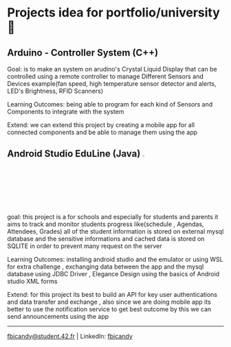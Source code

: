 # Projects idea for portfolio/university 🚀


## Arduino - Controller System (C++) 
Goal: is to make an system on arudino's Crystal Liquid Display that can be controlled using a remote controller to manage Different Sensors and Devices example(fan speed, high temperature sensor detector and alerts, LED's Brightness, RFID Scanners)

Learning Outcomes: being able to program for each kind of Sensors and Components to integrate with the system

Extend: we can extend this project by creating a mobile app for all connected components and be able to manage them using the app
## Android Studio EduLine (Java) <img width="3%" src="https://user-images.githubusercontent.com/25181517/117201156-9a724800-adec-11eb-9a9d-3cd0f67da4bc.png"/>
goal: this project is a for schools and especially for students and parents it aims to track and monitor students progress like(schedule , Agendas, Attendees, Grades) all of the student information is stored on external mysql database and the sensitive informations and cached data is stored on SQLITE in order to prevent many request on the server

Learning Outcomes: installing android studio and the emulator or using WSL for extra challenge , exchanging data between the app and the mysql database using JDBC Driver , Elegance Design using the basics of Android studio XML forms

Extend: for this project its best to build an API for key user authentications and data transfer and exchange , also since we are doing mobile app its better to use the notification service to get best outcome by this we can send announcements using the app
 
---
fbicandy@student.42.fr | LinkedIn: [fbicandy](https://www.linkedin.com/in/freddy-bicandy/)